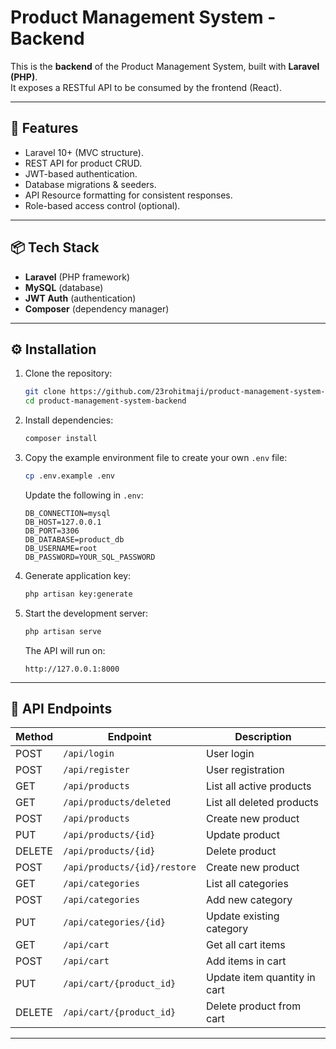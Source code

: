 # Product Management System - Backend

This is the **backend** of the Product Management System, built with **Laravel (PHP)**.  
It exposes a RESTful API to be consumed by the frontend (React).

---

## 🚀 Features
- Laravel 10+ (MVC structure).
- REST API for product CRUD.
- JWT-based authentication.
- Database migrations & seeders.
- API Resource formatting for consistent responses.
- Role-based access control (optional).

---

## 📦 Tech Stack
- **Laravel** (PHP framework)
- **MySQL** (database)
- **JWT Auth** (authentication)
- **Composer** (dependency manager)

---

## ⚙️ Installation

1. Clone the repository:
   ```bash
   git clone https://github.com/23rohitmaji/product-management-system-backend.git
   cd product-management-system-backend
   ```

2. Install dependencies:
   ```bash
   composer install
   ```

3. Copy the example environment file to create your own `.env` file:
   ```bash
   cp .env.example .env
   ```
   Update the following in `.env`:
   ```env
   DB_CONNECTION=mysql
   DB_HOST=127.0.0.1
   DB_PORT=3306
   DB_DATABASE=product_db
   DB_USERNAME=root
   DB_PASSWORD=YOUR_SQL_PASSWORD
   ```

4. Generate application key:
   ```bash
   php artisan key:generate
   ```

5. Start the development server:
   ```bash
   php artisan serve
   ```
   The API will run on:
   ```
   http://127.0.0.1:8000
   ```

---

## 📖 API Endpoints

| Method     | Endpoint                      | Description               |
|------------|-------------------------------|---------------------------|
| POST       | `/api/login`                  | User login                |
| POST       | `/api/register`               | User registration         |
| GET        | `/api/products`               | List all active products  |
| GET        | `/api/products/deleted`       | List all deleted products |
| POST       | `/api/products`               | Create new product        |
| PUT        | `/api/products/{id}`          | Update product            |
| DELETE     | `/api/products/{id}`          | Delete product            |
| POST       | `/api/products/{id}/restore`  | Create new product        |
| GET        | `/api/categories`             | List all categories       |
| POST       | `/api/categories`             | Add new category          |
| PUT        | `/api/categories/{id}`        | Update existing category  |
| GET        | `/api/cart`| Get all cart items                           |
| POST       | `/api/cart`| Add items in cart                            |
| PUT        | `/api/cart/{product_id}`| Update item quantity in cart    |
| DELETE     | `/api/cart/{product_id}`| Delete product from cart        |


---
